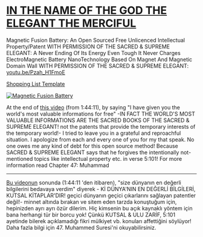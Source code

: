 # [IN THE NAME OF THE GOD THE ELEGANT THE MERCIFUL](https://www.youtube.com/watch?v=Pzah_H1FmoE)

Magnetic Fusion Battery: An Open Sourced Free Unlicenced Intellectual Property/Patent WITH PERMISSION OF THE SACRED & SUPREME ELEGANT: A Never Ending Of Its Energy Even Tough It Never Charges ElectroMagnetic Battery NanoTechnology Based On Magnet And Magnetic Domain Wall WITH PERMISSION OF THE SACRED & SUPREME ELEGANT: [youtu.be/Pzah_H1FmoE](https://youtu.be/Pzah_H1FmoE)

[Shopping List Template](https://www.amazon.com/hz/wishlist/ls/34SZNSM35FKD5?ref_=wl_share)

[![Magnetic Fusion Battery](https://user-images.githubusercontent.com/8404792/211206967-dbeaf6a5-c5d1-4a3e-9a3d-7eecf0f10a85.png)](https://www.youtube.com/watch?v=Pzah_H1FmoE)

At the end of [this video](https://youtu.be/Pzah_H1FmoE) (from 1:44:11), by saying "I have given you the world's most valuable informations for free" -IN FACT THE WORLD'S MOST VALUABLE INFORMATIONS ARE THE SACRED BOOKS OF THE SACRED & SUPREME ELEGANT!  not the patents that provide the temporary interests of the temporary world!- I tried to leave you in a grateful and reproachful situation. I apologize from each and every one of you for my that speak. No one owes me any kind of debt for this open source method! Because SACRED & SUPREME ELEGANT says that he forgives the intentionally not-mentioned topics like intellectual property etc. in verse 5:101! For more information read Chapter 47: Muhammad
______________________________________

[Bu videonun](https://youtu.be/Pzah_H1FmoE) sonunda (1:44:11 'den itibaren), "size dünyanın en değerli bilgilerini bedavaya verdim" diyerek - Kİ DÜNYA'NIN EN DEĞERLİ BİLGİLERİ, KUTSAL KİTAPLAR'DIR! geçici dünyanın geçici çıkarlarını sağlayan patentler değil!- minnet altında bırakan ve sitem eden tarzda konuştuğum için, hepinizden ayrı ayrı özür dilerim. Hiç kimsenin bu açık kaynaklı yöntem için bana herhangi tür bir borcu yok! Çünkü KUTSAL & ULU ZARİF, 5:101 ayetinde bilerek açıklamadığı fikri mülkiyet vb. konuları affettiğini söylüyor! Daha fazla bilgi için 47. Muhammed Suresi'ni okuyabilirsiniz.
